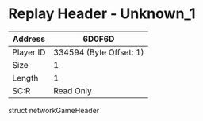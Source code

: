 #  Replay Header - Unknown_1
Address   | 6D0F6D
----------|-------------
Player ID | 334594 (Byte Offset: 1)
Size 	  | 1
Length 	  | 1
SC:R      | Read Only

struct networkGameHeader
